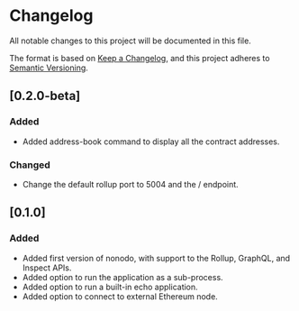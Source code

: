 # Changelog

All notable changes to this project will be documented in this file.

The format is based on [Keep a Changelog](https://keepachangelog.com/en/1.0.0/),
and this project adheres to [Semantic Versioning](https://semver.org/spec/v2.0.0.html).

## [0.2.0-beta]

### Added

- Added address-book command to display all the contract addresses.

### Changed

- Change the default rollup port to 5004 and the / endpoint.

## [0.1.0]

### Added

- Added first version of nonodo, with support to the Rollup, GraphQL, and Inspect APIs.
- Added option to run the application as a sub-process.
- Added option to run a built-in echo application.
- Added option to connect to external Ethereum node.
